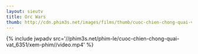 ```yaml
---
layout: sieutv
title: Orc Wars
thumb: http://cdn.phim3s.net/images/films/thumb/cuoc-chien-chong-quai-vat-orc-wars-2013.jpg
---
```

{% include jwpadv src='//phim3s.net/phim-le/cuoc-chien-chong-quai-vat_6351/xem-phim//video.mp4' %}
